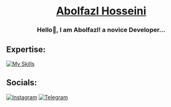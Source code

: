 <div align="center">
<!--   <img src="./logo.png" alt="soufilearn logo" width="200px" /> -->
</div>

<div align='center'>
    <h1>
    <a href='https://instagram.com/im_shahrukh_official'>Abolfazl Hosseini</a>
  </h1>
  <h3>Hello👋, I am Abolfazl! a novice Developer...</h3>
</div>
 
## Expertise: 
[![My Skills](https://skillicons.dev/icons?i=html,css,js,ts,git,github,react,nextjs,sass,tailwind,vite,bootstrap)](https://skillicons.dev)
## Socials:
[![Instagram](https://img.shields.io/badge/Instagram-%23E4405F.svg?style=for-the-badge&logo=Instagram&logoColor=white)](https://im_shahrukh_official)
[![Telegram](https://img.shields.io/badge/Telegram-2CA5E0?style=for-the-badge&logo=telegram&logoColor=white)](https://t.me/shahrukh_official)
